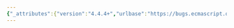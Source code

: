 ```yaml
---
{"_attributes":{"version":"4.4.4+","urlbase":"https://bugs.ecmascript.org/","maintainer":"dherman@mozilla.com"},"bug":{"bug_id":3022,"creation_ts":"2014-07-22 01:59:00 -0700","short_desc":"9.2.11  SetFunctionName: Optional prefix not handled","delta_ts":"2014-08-25 08:29:22 -0700","product":"Draft for 6th Edition","component":"technical issue","version":"Rev 26: July 18, 2014 Draft","rep_platform":"All","op_sys":"All","bug_status":"RESOLVED","resolution":"FIXED","priority":"Normal","bug_severity":"normal","everconfirmed":true,"reporter":{"uid":"andrebargull","name":"André Bargull"},"assigned_to":{"uid":"allen","name":"Allen Wirfs-Brock"},"long_desc":[{"commentid":9453,"comment_count":0,"who":{"uid":"andrebargull","name":"André Bargull"},"bug_when":"2014-07-22 01:59:44 -0700","thetext":"9.2.11  SetFunctionName (F, name, prefix)  Abstract Operation, step 4\n\n\nStep 4 needs to handle the case when prefix was not passed to SetFunctionName."},{"commentid":9479,"comment_count":1,"who":{"uid":"allen","name":"Allen Wirfs-Brock"},"bug_when":"2014-07-22 11:13:39 -0700","thetext":"fixed in rev27 editor's draft"},{"commentid":9890,"comment_count":2,"who":{"uid":"allen","name":"Allen Wirfs-Brock"},"bug_when":"2014-08-25 08:29:22 -0700","thetext":"fixed in rev27 draft"}]}}
---
```

